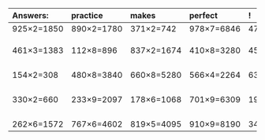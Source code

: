 | Answers: | practice | makes | perfect | ! |
| :--- | :--- | :--- | :--- | :--- |
| 925×2=1850 | 890×2=1780 | 371×2=742 | 978×7=6846 | 471×6=2826 | 
|   |   |   |   |   | 
|   |   |   |   |   | 
|   |   |   |   |   | 
| 461×3=1383 | 112×8=896 | 837×2=1674 | 410×8=3280 | 453×8=3624 | 
|   |   |   |   |   | 
|   |   |   |   |   | 
|   |   |   |   |   | 
|   |   |   |   |   | 
| 154×2=308 | 480×8=3840 | 660×8=5280 | 566×4=2264 | 639×6=3834 | 
|   |   |   |   |   | 
|   |   |   |   |   | 
|   |   |   |   |   | 
|   |   |   |   |   | 
| 330×2=660 | 233×9=2097 | 178×6=1068 | 701×9=6309 | 190×6=1140 | 
|   |   |   |   |   | 
|   |   |   |   |   | 
|   |   |   |   |   | 
|   |   |   |   |   | 
| 262×6=1572 | 767×6=4602 | 819×5=4095 | 910×9=8190 | 347×2=694 | 
